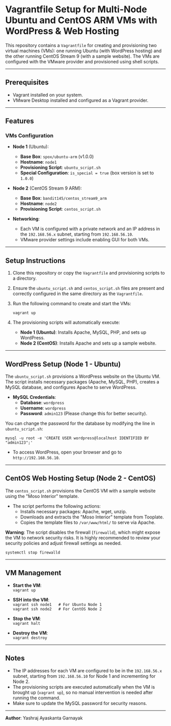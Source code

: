 # Vagrantfile Setup for Multi-Node Ubuntu and CentOS ARM VMs with WordPress & Web Hosting

This repository contains a `Vagrantfile` for creating and provisioning two virtual machines (VMs): one running Ubuntu (with WordPress hosting) and the other running CentOS Stream 9 (with a sample website). The VMs are configured with the VMware provider and provisioned using shell scripts.

---

## Prerequisites

- Vagrant installed on your system.
- VMware Desktop installed and configured as a Vagrant provider.

---

## Features

### VMs Configuration

- **Node 1** (Ubuntu):
  - **Base Box**: `spox/ubuntu-arm` (v1.0.0)
  - **Hostname**: `node1`
  - **Provisioning Script**: `ubuntu_script.sh`
  - **Special Configuration**: `is_special = true` (box version is set to `1.0.0`)

- **Node 2** (CentOS Stream 9 ARM):
  - **Base Box**: `bandit145/centos_stream9_arm`
  - **Hostname**: `node2`
  - **Provisioning Script**: `centos_script.sh`

- **Networking**:
  - Each VM is configured with a private network and an IP address in the `192.168.56.x` subnet, starting from `192.168.56.10`.
  - VMware provider settings include enabling GUI for both VMs.

---

## Setup Instructions

1. Clone this repository or copy the `Vagrantfile` and provisioning scripts to a directory.
2. Ensure the `ubuntu_script.sh` and `centos_script.sh` files are present and correctly configured in the same directory as the `Vagrantfile`.
3. Run the following command to create and start the VMs:

   `vagrant up`

4. The provisioning scripts will automatically execute:
   - **Node 1 (Ubuntu)**: Installs Apache, MySQL, PHP, and sets up WordPress.
   - **Node 2 (CentOS)**: Installs Apache and sets up a sample website.

---

## WordPress Setup (Node 1 - Ubuntu)

The `ubuntu_script.sh` provisions a WordPress website on the Ubuntu VM. The script installs necessary packages (Apache, MySQL, PHP), creates a MySQL database, and configures Apache to serve WordPress.

- **MySQL Credentials**:
  - **Database**: `wordpress`
  - **Username**: `wordpress`
  - **Password**: `admin123` (Please change this for better security).
  
You can change the password for the database by modifying the line in `ubuntu_script.sh`:

`mysql -u root -e 'CREATE USER wordpress@localhost IDENTIFIED BY "admin123";'`

- To access WordPress, open your browser and go to `http://192.168.56.10`.

---

## CentOS Web Hosting Setup (Node 2 - CentOS)

The `centos_script.sh` provisions the CentOS VM with a sample website using the "Moso Interior" template.

- The script performs the following actions:
  - Installs necessary packages: Apache, wget, unzip.
  - Downloads and extracts the "Moso Interior" template from Tooplate.
  - Copies the template files to `/var/www/html/` to serve via Apache.

**Warning**: The script disables the firewall (`firewalld`), which might expose the VM to network security risks. It is highly recommended to review your security policies and adjust firewall settings as needed.

`systemctl stop firewalld`

---

## VM Management

- **Start the VM**:  
  `vagrant up`

- **SSH into the VM**:  
  `vagrant ssh node1   # For Ubuntu Node 1`  
  `vagrant ssh node2   # For CentOS Node 2`

- **Stop the VM**:  
  `vagrant halt`

- **Destroy the VM**:  
  `vagrant destroy`

---

## Notes

- The IP addresses for each VM are configured to be in the `192.168.56.x` subnet, starting from `192.168.56.10` for Node 1 and incrementing for Node 2.
- The provisioning scripts are executed automatically when the VM is brought up (`vagrant up`), so no manual intervention is needed after running the command.
- Make sure to update the MySQL password for security reasons.

---

**Author**: Yashraj Ayaskanta Garnayak